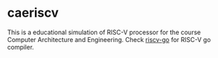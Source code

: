 # caeriscv
This is a educational simulation of RISC-V processor for the course Computer
Architecture and Engineering.
Check [riscv-go](https://github.com/riscv/riscv-go) for RISC-V go compiler.
